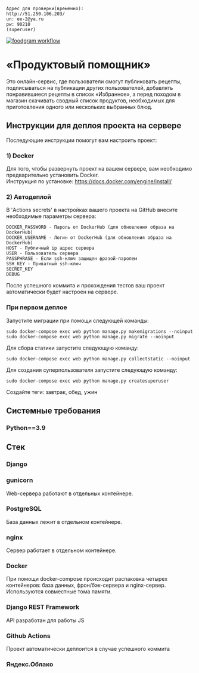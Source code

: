 ```
Адрес для проверки(временно):
http://51.250.106.203/
un: ee-2@ya.ru 
pw: 90210 
(superuser)
```

[![foodgram workflow](https://github.com/zomini/foodgram-project-react/actions/workflows/main.yml/badge.svg)](https://github.com/zomini/zomini/foodgram-project-react/actions/workflows/main.yml)

# «Продуктовый помощник»
Это онлайн-сервис, где пользователи смогут публиковать рецепты, подписываться на публикации других пользователей, добавлять понравившиеся рецепты в список «Избранное», а перед походом в магазин скачивать сводный список продуктов, необходимых для приготовления одного или нескольких выбранных блюд.

## Инструкции для деплоя проекта на сервере

Последующие инструкции помогут вам настроить проект: <br>

### 1) Docker

Для того, чтобы развернуть проект на вашем сервере, вам необходимо предварительно установить Docker. <br>
Инструкция по установке: https://docs.docker.com/engine/install/

### 2) Автодеплой

В 'Actions secrets' в настройках вашего проекта на GitHub внесите необходимые параметры сервера: <br>

```
DOCKER_PASSWORD - Пароль от DockerHub (для обновления образа на DockerHub)
DOCKER_USERNAME - Логин от DockerHub (для обновления образа на DockerHub)
HOST - Публичный ip адрес сервера
USER - Пользователь сервера
PASSPHRASE - Если ssh-ключ защищен фразой-паролем
SSH_KEY - Приватный ssh-ключ
SECRET_KEY
DEBUG
```

После успешного коммита и прохождения тестов ваш проект автоматически будет настроен на сервере. <br>

### При первом деплое

Запустите миграции при помощи следующей команды:

```
sudo docker-compose exec web python manage.py makemigrations --noinput
sudo docker-compose exec web python manage.py migrate --noinput
```

Для сбора статики запустите следующую команду:

```
sudo docker-compose exec web python manage.py collectstatic --noinput
```

Для создания суперпользователя запустите следующую команду:

```
sudo docker-compose exec web python manage.py createsuperuser
```

Создайте теги: завтрак, обед, ужин

## Системные требования
### Python==3.9

## Стек
### Django
### gunicorn
Web-сервера работают в отдельных контейнере.
### PostgreSQL
База данных лежит в отдельном контейнере.
### nginx
Сервер работает в отдельном контейнере.
### Docker
При помощи docker-compose происходит распаковка четырех контейнеров: база данных, фрон/бэк-сервера и nginx-сервер. Используются совместные тома памяти.
### Django REST Framework
API разработан для работы JS
### Github Actions
Проект автоматически деплоится в случае успешного коммита
### Яндекс.Облако
